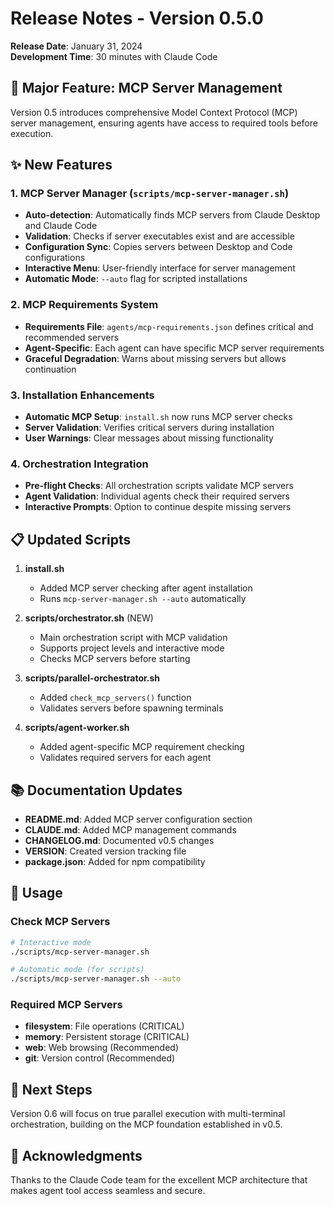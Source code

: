 # Release Notes - Version 0.5.0

**Release Date**: January 31, 2024  
**Development Time**: 30 minutes with Claude Code

## 🎉 Major Feature: MCP Server Management

Version 0.5 introduces comprehensive Model Context Protocol (MCP) server management, ensuring agents have access to required tools before execution.

## ✨ New Features

### 1. MCP Server Manager (`scripts/mcp-server-manager.sh`)
- **Auto-detection**: Automatically finds MCP servers from Claude Desktop and Claude Code
- **Validation**: Checks if server executables exist and are accessible
- **Configuration Sync**: Copies servers between Desktop and Code configurations
- **Interactive Menu**: User-friendly interface for server management
- **Automatic Mode**: `--auto` flag for scripted installations

### 2. MCP Requirements System
- **Requirements File**: `agents/mcp-requirements.json` defines critical and recommended servers
- **Agent-Specific**: Each agent can have specific MCP server requirements
- **Graceful Degradation**: Warns about missing servers but allows continuation

### 3. Installation Enhancements
- **Automatic MCP Setup**: `install.sh` now runs MCP server checks
- **Server Validation**: Verifies critical servers during installation
- **User Warnings**: Clear messages about missing functionality

### 4. Orchestration Integration
- **Pre-flight Checks**: All orchestration scripts validate MCP servers
- **Agent Validation**: Individual agents check their required servers
- **Interactive Prompts**: Option to continue despite missing servers

## 📋 Updated Scripts

1. **install.sh**
   - Added MCP server checking after agent installation
   - Runs `mcp-server-manager.sh --auto` automatically

2. **scripts/orchestrator.sh** (NEW)
   - Main orchestration script with MCP validation
   - Supports project levels and interactive mode
   - Checks MCP servers before starting

3. **scripts/parallel-orchestrator.sh**
   - Added `check_mcp_servers()` function
   - Validates servers before spawning terminals

4. **scripts/agent-worker.sh**
   - Added agent-specific MCP requirement checking
   - Validates required servers for each agent

## 📚 Documentation Updates

- **README.md**: Added MCP server configuration section
- **CLAUDE.md**: Added MCP management commands
- **CHANGELOG.md**: Documented v0.5 changes
- **VERSION**: Created version tracking file
- **package.json**: Added for npm compatibility

## 🔧 Usage

### Check MCP Servers
```bash
# Interactive mode
./scripts/mcp-server-manager.sh

# Automatic mode (for scripts)
./scripts/mcp-server-manager.sh --auto
```

### Required MCP Servers
- **filesystem**: File operations (CRITICAL)
- **memory**: Persistent storage (CRITICAL)
- **web**: Web browsing (Recommended)
- **git**: Version control (Recommended)

## 🚀 Next Steps

Version 0.6 will focus on true parallel execution with multi-terminal orchestration, building on the MCP foundation established in v0.5.

## 🙏 Acknowledgments

Thanks to the Claude Code team for the excellent MCP architecture that makes agent tool access seamless and secure.